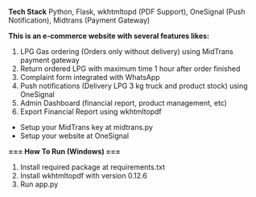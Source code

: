 **Tech Stack**
Python, Flask, wkhtmltopd (PDF Support), OneSignal (Push Notification), Midtrans (Payment Gateway)

**This is an e-commerce website with several features likes:**
1. LPG Gas ordering (Orders only without delivery) using MidTrans payment gateway
2. Return ordered LPG with maximum time 1 hour after order finished
3. Complaint form integrated with WhatsApp
4. Push notifications (Delivery LPG 3 kg truck and product stock) using OneSignal
5. Admin Dashboard (financial report, product management, etc)
6. Export Financial Report using wkhtmltopdf

- Setup your MidTrans key at midtrans.py
- Setup your website at OneSignal 

**=== How To Run (Windows) ===**
1. Install required package at requirements.txt 
2. Install wkhtmltopdf with version 0.12.6
3. Run app.py 

